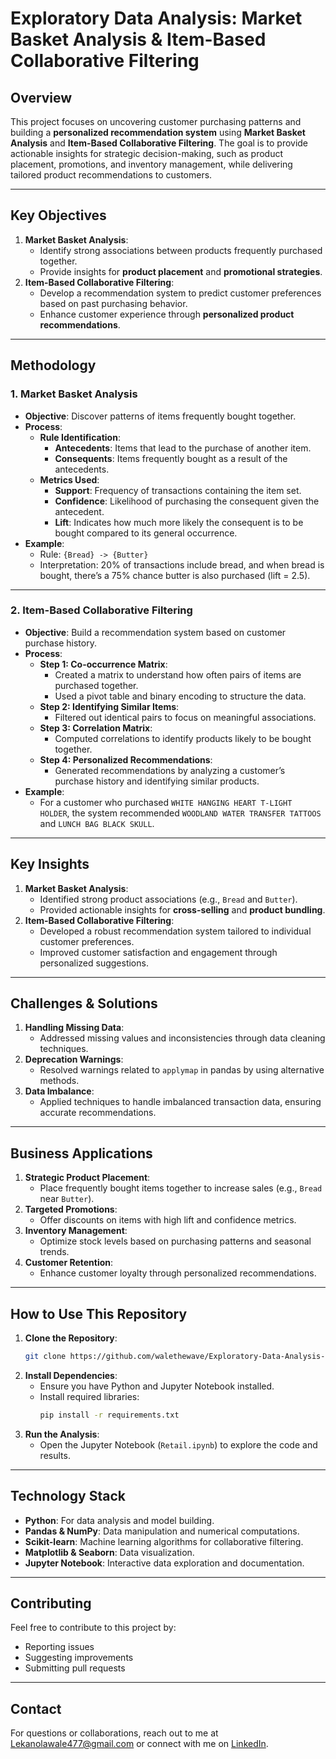# **Exploratory Data Analysis: Market Basket Analysis & Item-Based Collaborative Filtering**

## **Overview**
This project focuses on uncovering customer purchasing patterns and building a **personalized recommendation system** using **Market Basket Analysis** and **Item-Based Collaborative Filtering**. The goal is to provide actionable insights for strategic decision-making, such as product placement, promotions, and inventory management, while delivering tailored product recommendations to customers.

---

## **Key Objectives**
1. **Market Basket Analysis**:
   - Identify strong associations between products frequently purchased together.
   - Provide insights for **product placement** and **promotional strategies**.
2. **Item-Based Collaborative Filtering**:
   - Develop a recommendation system to predict customer preferences based on past purchasing behavior.
   - Enhance customer experience through **personalized product recommendations**.

---

## **Methodology**
### **1. Market Basket Analysis**
- **Objective**: Discover patterns of items frequently bought together.
- **Process**:
  - **Rule Identification**:
    - **Antecedents**: Items that lead to the purchase of another item.
    - **Consequents**: Items frequently bought as a result of the antecedents.
  - **Metrics Used**:
    - **Support**: Frequency of transactions containing the item set.
    - **Confidence**: Likelihood of purchasing the consequent given the antecedent.
    - **Lift**: Indicates how much more likely the consequent is to be bought compared to its general occurrence.
- **Example**:
  - Rule: `{Bread} -> {Butter}`
  - Interpretation: 20% of transactions include bread, and when bread is bought, there’s a 75% chance butter is also purchased (lift = 2.5).

---

### **2. Item-Based Collaborative Filtering**
- **Objective**: Build a recommendation system based on customer purchase history.
- **Process**:
  - **Step 1: Co-occurrence Matrix**:
    - Created a matrix to understand how often pairs of items are purchased together.
    - Used a pivot table and binary encoding to structure the data.
  - **Step 2: Identifying Similar Items**:
    - Filtered out identical pairs to focus on meaningful associations.
  - **Step 3: Correlation Matrix**:
    - Computed correlations to identify products likely to be bought together.
  - **Step 4: Personalized Recommendations**:
    - Generated recommendations by analyzing a customer’s purchase history and identifying similar products.
- **Example**:
  - For a customer who purchased `WHITE HANGING HEART T-LIGHT HOLDER`, the system recommended `WOODLAND WATER TRANSFER TATTOOS` and `LUNCH BAG BLACK SKULL`.

---

## **Key Insights**
1. **Market Basket Analysis**:
   - Identified strong product associations (e.g., `Bread` and `Butter`).
   - Provided actionable insights for **cross-selling** and **product bundling**.
2. **Item-Based Collaborative Filtering**:
   - Developed a robust recommendation system tailored to individual customer preferences.
   - Improved customer satisfaction and engagement through personalized suggestions.

---

## **Challenges & Solutions**
1. **Handling Missing Data**:
   - Addressed missing values and inconsistencies through data cleaning techniques.
2. **Deprecation Warnings**:
   - Resolved warnings related to `applymap` in pandas by using alternative methods.
3. **Data Imbalance**:
   - Applied techniques to handle imbalanced transaction data, ensuring accurate recommendations.

---

## **Business Applications**
1. **Strategic Product Placement**:
   - Place frequently bought items together to increase sales (e.g., `Bread` near `Butter`).
2. **Targeted Promotions**:
   - Offer discounts on items with high lift and confidence metrics.
3. **Inventory Management**:
   - Optimize stock levels based on purchasing patterns and seasonal trends.
4. **Customer Retention**:
   - Enhance customer loyalty through personalized recommendations.


---

## **How to Use This Repository**
1. **Clone the Repository**:
   ```bash
   git clone https://github.com/walethewave/Exploratory-Data-Analysis-on-Market-Basket-Analysis-and-Item-Based-Collaborative-Filtering.git
   ```
2. **Install Dependencies**:
   - Ensure you have Python and Jupyter Notebook installed.
   - Install required libraries:
     ```bash
     pip install -r requirements.txt
     ```
3. **Run the Analysis**:
   - Open the Jupyter Notebook (`Retail.ipynb`) to explore the code and results.

---

## **Technology Stack**
- **Python**: For data analysis and model building.
- **Pandas & NumPy**: Data manipulation and numerical computations.
- **Scikit-learn**: Machine learning algorithms for collaborative filtering.
- **Matplotlib & Seaborn**: Data visualization.
- **Jupyter Notebook**: Interactive data exploration and documentation.

---

## **Contributing**
Feel free to contribute to this project by:
- Reporting issues
- Suggesting improvements
- Submitting pull requests

---

## **Contact**
For questions or collaborations, reach out to me at Lekanolawale477@gmail.com or connect with me on [LinkedIn](https://www.linkedin.com/in/olawale-goodluck-691114255/).

```
